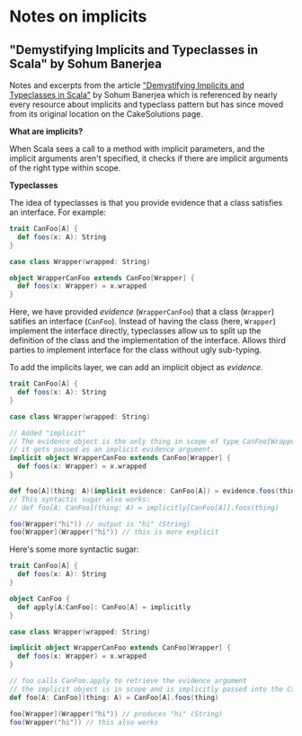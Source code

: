 # Notes on implicits

## "Demystifying Implicits and Typeclasses in Scala" by Sohum Banerjea

Notes and excerpts from the article ["Demystifying Implicits and Typeclasses in Scala"](http://web.archive.org/web/20171001150154/http://www.cakesolutions.net:80/teamblogs/demystifying-implicits-and-typeclasses-in-scala) by Sohum Banerjea which is
referenced by nearly every resource about implicits and typeclass pattern but has since moved from its original
location on the CakeSolutions page.

**What are implicits?**

When Scala sees a call to a method with implicit parameters, and the implicit arguments 
aren't specified, it checks if there are implicit arguments of the right type within scope.

**Typeclasses**

The idea of typeclasses is that you provide evidence that a class satisfies an interface.
For example:

```scala
trait CanFoo[A] { 
  def foos(x: A): String
}

case class Wrapper(wrapped: String)

object WrapperCanFoo extends CanFoo[Wrapper] { 
  def foos(x: Wrapper) = x.wrapped
}
```

Here, we have provided _evidence_ (`WrapperCanFoo`) that a class (`Wrapper`) satifies an interface (`CanFoo`).
Instead of having the class (here, `Wrapper`) implement the interface directly, typeclasses allow us to split
up the definition of the class and the implementation of the interface. Allows third parties to implement
interface for the class without ugly sub-typing.

To add the implicits layer, we can add an implicit object as _evidence_.

```scala
trait CanFoo[A] { 
  def foos(x: A): String
}

case class Wrapper(wrapped: String)

// Added "implicit"
// The evidence object is the only thing in scope of type CanFoo[Wrapper] and
// it gets passed as an implicit evidence argument.
implicit object WrapperCanFoo extends CanFoo[Wrapper] {
  def foos(x: Wrapper) = x.wrapped
}

def foo[A](thing: A)(implicit evidence: CanFoo[A]) = evidence.foos(thing)
// This syntactic sugar also works:
// def foo[A: CanFoo](thing: A) = implicitly[CanFoo[A]].foos(thing)

foo(Wrapper("hi")) // output is "hi" (String)
foo[Wrapper](Wrapper("hi")) // this is more explicit
```

Here's some more syntactic sugar:

```scala
trait CanFoo[A] { 
  def foos(x: A): String
}

object CanFoo {
  def apply[A:CanFoo]: CanFoo[A] = implicitly
}

case class Wrapper(wrapped: String)

implicit object WrapperCanFoo extends CanFoo[Wrapper] {
  def foos(x: Wrapper) = x.wrapped
}

// foo calls CanFoo.apply to retrieve the evidence argument
// the implicit object is in scope and is implicitly passed into the CanFoo.apply function 
def foo[A: CanFoo](thing: A) = CanFoo[A].foos(thing)

foo[Wrapper](Wrapper("hi")) // produces "hi" (String)
foo(Wrapper("hi")) // this also works
```
